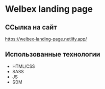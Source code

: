 # Welbex landing page

## ССылка на сайт
https://welbex-landing-page.netlify.app/

## Использованные технологии
 - HTML/CSS
 - SASS
 - JS
 - БЭМ
